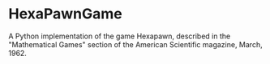 # HexaPawnGame
A Python implementation of the game Hexapawn, described in the "Mathematical Games" section of the American Scientific magazine, March, 1962.
